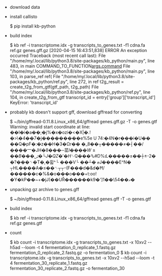 - download data
- install callisto


    $ pip install kb-python
    
- build index


    $ kb ref -i transcriptome.idx -g transcripts_to_genes.txt -f1 cdna.fa ref.gz genes.gff.gz
    [2020-04-15 16:43:51,838]   ERROR An exception occurred
    Traceback (most recent call last):
      File "/home/my/.local/lib/python3.8/site-packages/kb_python/main.py", line 483, in main
        COMMAND_TO_FUNCTION[args.command](args)
      File "/home/my/.local/lib/python3.8/site-packages/kb_python/main.py", line 103, in parse_ref
        ref(
      File "/home/my/.local/lib/python3.8/site-packages/kb_python/ref.py", line 272, in ref
        t2g_result = create_t2g_from_gtf(gtf_path, t2g_path)
      File "/home/my/.local/lib/python3.8/site-packages/kb_python/ref.py", line 104, in create_t2g_from_gtf
        transcript_id = entry['group']['transcript_id']
    KeyError: 'transcript_id'
    
- probably kb doesn't support gff, download gffread for converting


    $ ~/bin/gffread-0.11.8.Linux_x86_64/gffread genes.gff.gz -T -o genes.gtf
    Warning: invalid start coordinate at line:
    ��I�i�a��;�j%�x�ozi�<�X|�.!�>\�4��7�j���������e%5e      U
                                                             74:�4N�r���i�U�� ��Q�pF�:�z��H�3�Ωr��
                                                                                                  �_8��┬�����≠�┤��/����⎻�JH�8���─䔄$I���$$�W≥��B���ݜ� └J    �Q      Z�'�H␌$Q���Ԅ#D%ܐL�����±��┼±-2��?���␉�T�,�힓^└   ���V└   ��┴�    ޓJ����E^N�      ┬HL����A�≤��␉┬┬-(F���d�&d�Ħ/������c�%&�o���o���+t:oo!�Y�kP��~+�jJ(��UŘ������k9�']1��\ވ��54�

- unpacking gz archive to genes.gff
    
    
    $ ~/bin/gffread-0.11.8.Linux_x86_64/gffread genes.gff -T -o genes.gtf
    
- build index


    $ kb ref -i transcriptome.idx -g transcripts_to_genes.txt -f1 cdna.fa ref.gz genes.gtf
    
- count


    $ kb count -i transcriptome.idx -g transcripts_to_genes.txt -x 10xv2 --h5ad --loom -t 4 fermentation_0_replicate_1.fastq.gz fermentation_0_replicate_2.fastq.gz -o fermentation_0
    $ kb count -i transcriptome.idx -g transcripts_to_genes.txt -x 10xv2 --h5ad --loom -t 4 fermentation_30_replicate_1.fastq.gz fermentation_30_replicate_2.fastq.gz -o fermentation_30
    